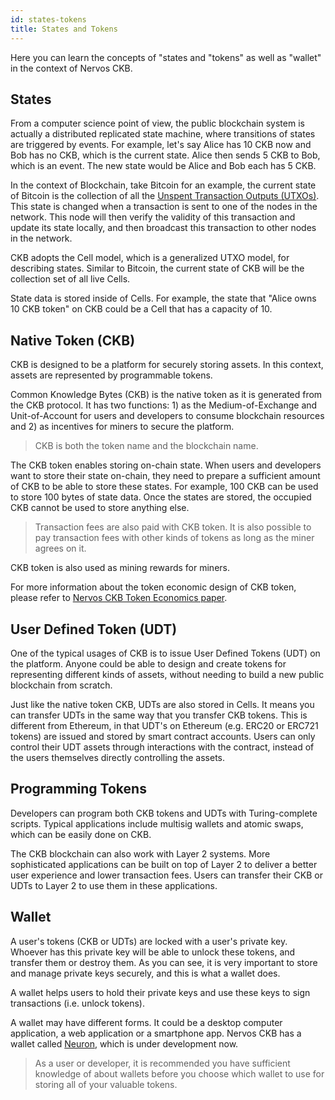 ```yaml
---
id: states-tokens
title: States and Tokens
---
```


Here you can learn the concepts of "states and "tokens" as well as "wallet" in the context of Nervos CKB.

## States
From a computer science point of view, the public blockchain system is actually a distributed replicated state machine, where transitions of states are triggered by events. For example, let's say Alice has 10 CKB now and Bob has no CKB, which is the current state. Alice then sends 5 CKB to Bob, which is an event. The new state would be Alice and Bob each has 5 CKB.

In the context of Blockchain, take Bitcoin for an example, the current state of Bitcoin is the collection of all the [Unspent Transaction Outputs (UTXOs)](blockchain#utxo-model). This state is changed when a transaction is sent to one of the nodes in the network. This node will then verify the validity of this transaction and update its state locally, and then broadcast this transaction to other nodes in the network.

CKB adopts the Cell model, which is a generalized UTXO model, for describing states. Similar to Bitcoin, the current state of CKB will be the collection set of all live Cells.

State data is stored inside of Cells. For example, the state that "Alice owns 10 CKB token" on CKB could be a Cell that has a capacity of 10.

## Native Token (CKB)
CKB is designed to be a platform for securely storing assets. In this context, assets are represented by programmable tokens. 

Common Knowledge Bytes (CKB) is the native token as it is generated from the CKB protocol. It has two functions: 1) as the Medium-of-Exchange and Unit-of-Account for users and developers to consume blockchain resources and 2) as incentives for miners to secure the platform.

> CKB is both the token name and the blockchain name.

The CKB token enables storing on-chain state. When users and developers want to store their state on-chain, they need to prepare a sufficient amount of CKB to be able to store these states. For example, 100 CKB can be used to store 100 bytes of state data. Once the states are stored, the occupied CKB cannot be used to store anything else. 

> Transaction fees are also paid with CKB token. It is also possible to pay transaction fees with other kinds of tokens as long as the miner agrees on it.

CKB token is also used as mining rewards for miners.

For more information about the token economic design of CKB token, please refer to [Nervos CKB Token Economics paper](https://github.com/nervosnetwork/rfcs/blob/master/rfcs/0015-ckb-cryptoeconomics/0015-ckb-cryptoeconomics.md).

## User Defined Token (UDT)
One of the typical usages of CKB is to issue User Defined Tokens (UDT) on the platform. Anyone could be able to design and create tokens for representing different kinds of assets, without needing to build a new public blockchain from scratch. 

Just like the native token CKB, UDTs are also stored in Cells. It means you can transfer UDTs in the same way that you transfer CKB tokens. This is different from Ethereum, in that UDT's on Ethereum (e.g. ERC20 or ERC721 tokens) are issued and stored by smart contract accounts. Users can only control their UDT assets through interactions with the contract, instead of the users themselves directly controlling the assets. 

## Programming Tokens

Developers can program both CKB tokens and UDTs with Turing-complete scripts. Typical applications include multisig wallets and atomic swaps, which can be easily done on CKB.

The CKB blockchain can also work with Layer 2 systems. More sophisticated applications can be built on top of Layer 2 to deliver a better user experience and lower transaction fees. Users can transfer their CKB or UDTs to Layer 2 to use them in these applications.

## Wallet
A user's tokens (CKB or UDTs) are locked with a user's private key. Whoever has this private key will be able to unlock these tokens, and transfer them or destroy them. As you can see, it is very important to store and manage private keys securely, and this is what a wallet does.

A wallet helps users to hold their private keys and use these keys to sign transactions (i.e. unlock tokens).

A wallet may have different forms. It could be a desktop computer application, a web application or a smartphone app. Nervos CKB has a wallet called [Neuron](https://github.com/nervosnetwork/neuron), which is under development now.

> As a user or developer, it is recommended you have sufficient knowledge of about wallets before you choose which wallet to use for storing all of your valuable tokens.



